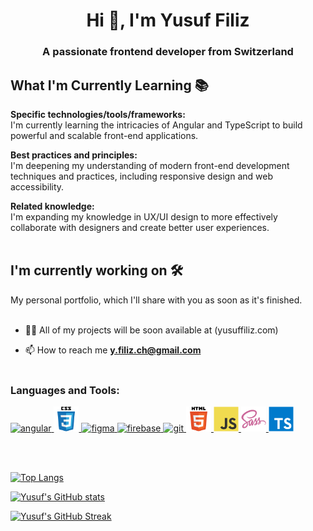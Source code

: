 <h1 align="center">Hi 👋, I'm Yusuf Filiz</h1>
<h3 align="center">A passionate frontend developer from Switzerland</h3>

## What I'm Currently Learning 📚

**Specific technologies/tools/frameworks:**  
I'm currently learning the intricacies of Angular and TypeScript to build powerful and scalable front-end applications.

**Best practices and principles:**  
I'm deepening my understanding of modern front-end development techniques and practices, including responsive design and web accessibility.

**Related knowledge:**  
I'm expanding my knowledge in UX/UI design to more effectively collaborate with designers and create better user experiences.<br><br>

## I'm currently working on 🛠
My personal portfolio, which I'll share with you as soon as it's finished.<br><br>

- 👨‍💻 All of my projects will be soon available at (yusuffiliz.com)

- 📫 How to reach me **y.filiz.ch@gmail.com**<br><br>

<h3 align="left">Languages and Tools:</h3>
<p align="left"> <a href="https://angular.io" target="_blank" rel="noreferrer"> <img src="https://angular.io/assets/images/logos/angular/angular.svg" alt="angular" width="40" height="40"/> </a> <a href="https://www.w3schools.com/css/" target="_blank" rel="noreferrer"> <img src="https://raw.githubusercontent.com/devicons/devicon/master/icons/css3/css3-original-wordmark.svg" alt="css3" width="40" height="40"/> </a> <a href="https://www.figma.com/" target="_blank" rel="noreferrer"> <img src="https://www.vectorlogo.zone/logos/figma/figma-icon.svg" alt="figma" width="40" height="40"/> </a> <a href="https://firebase.google.com/" target="_blank" rel="noreferrer"> <img src="https://www.vectorlogo.zone/logos/firebase/firebase-icon.svg" alt="firebase" width="40" height="40"/> </a> <a href="https://git-scm.com/" target="_blank" rel="noreferrer"> <img src="https://www.vectorlogo.zone/logos/git-scm/git-scm-icon.svg" alt="git" width="40" height="40"/> </a> <a href="https://www.w3.org/html/" target="_blank" rel="noreferrer"> <img src="https://raw.githubusercontent.com/devicons/devicon/master/icons/html5/html5-original-wordmark.svg" alt="html5" width="40" height="40"/> </a> <a href="https://developer.mozilla.org/en-US/docs/Web/JavaScript" target="_blank" rel="noreferrer"> <img src="https://raw.githubusercontent.com/devicons/devicon/master/icons/javascript/javascript-original.svg" alt="javascript" width="40" height="40"/> </a> <a href="https://sass-lang.com" target="_blank" rel="noreferrer"> <img src="https://raw.githubusercontent.com/devicons/devicon/master/icons/sass/sass-original.svg" alt="sass" width="40" height="40"/> </a> <a href="https://www.typescriptlang.org/" target="_blank" rel="noreferrer"> <img src="https://raw.githubusercontent.com/devicons/devicon/master/icons/typescript/typescript-original.svg" alt="typescript" width="40" height="40"/> </a> </p><br><br>

[![Top Langs](https://github-readme-stats.vercel.app/api/top-langs?username=YusufFiliz95&show_icons=true&theme=dark&locale=en&layout=compact)](https://github.com/YusufFiliz95)<br>

[![Yusuf's GitHub stats](https://github-readme-stats.vercel.app/api?username=YusufFiliz95&show_icons=true&theme=dark&locale=en)](https://github.com/YusufFiliz95)<br>

[![Yusuf's GitHub Streak](https://github-readme-streak-stats.herokuapp.com/?user=YusufFiliz95&theme=dark)](https://github.com/YusufFiliz95) 


